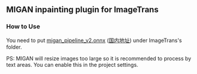 ## MIGAN inpainting plugin for ImageTrans

### How to Use


You need to put [migan_pipeline_v2.onnx](https://huggingface.co/andraniksargsyan/migan/resolve/main/migan_pipeline_v2.onnx) ([国内地址](https://hf-mirror.com/andraniksargsyan/migan/resolve/main/migan_pipeline_v2.onnx)) under ImageTrans's folder.



PS: MIGAN will resize images too large so it is recommended to process by text areas. You can enable this in the project settings.








